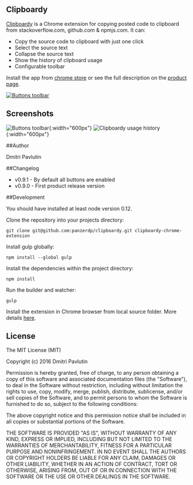 ## Clipboardy

[Clipboardy][chrome-store-url] is a Chrome extension for copying posted code to clipboard from stackoverflow.com, github.com & npmjs.com. It can:

*  Copy the source code to clipboard with just one click
*  Select the source text
*  Collapse the source text
*  Show the history of clipboard usage
*  Configurable toolbar

Install the app from [chrome store][chrome-store-url] or see the full description on the [product page][product-page-url].


[![Buttons toolbar](http://rainsoft.io/content/images/2016/01/ChromeWebStore_Badge_v2_340x96.png)][chrome-store-url]


## Screenshots
![Buttons toolbar](http://rainsoft.io/content/images/2016/01/Screen-1.png){:width="600px"}
![Clipboardy usage history](http://rainsoft.io/content/images/2016/01/Screen-Shot-2016-01-09-at-17-04-47-2.png){:width="600px"}

##Author

Dmitri Pavlutin

##Changelog

* v0.9.1 - By default all buttons are enabled
* v0.9.0 - First product release version

##Development

You should have installed at least node version 0.12.  

Clone the repository into your projects directory:
```
git clone git@github.com:panzerdp/clipboardy.git clipboardy-chrome-extension
```

Install gulp globally:
```
npm install --global gulp
```

Install the dependencies within the project directory:
```
npm install
```

Run the builder and watcher:
```
gulp
```

Install the extension in Chrome browser from local source folder. More details [here](https://developer.chrome.com/extensions/getstarted#unpacked).


## License
The MIT License (MIT)

Copyright (c) 2016 Dmitri Pavlutin

Permission is hereby granted, free of charge, to any person obtaining a copy
of this software and associated documentation files (the "Software"), to deal
in the Software without restriction, including without limitation the rights
to use, copy, modify, merge, publish, distribute, sublicense, and/or sell
copies of the Software, and to permit persons to whom the Software is
furnished to do so, subject to the following conditions:

The above copyright notice and this permission notice shall be included in all
copies or substantial portions of the Software.

THE SOFTWARE IS PROVIDED "AS IS", WITHOUT WARRANTY OF ANY KIND, EXPRESS OR
IMPLIED, INCLUDING BUT NOT LIMITED TO THE WARRANTIES OF MERCHANTABILITY,
FITNESS FOR A PARTICULAR PURPOSE AND NONINFRINGEMENT. IN NO EVENT SHALL THE
AUTHORS OR COPYRIGHT HOLDERS BE LIABLE FOR ANY CLAIM, DAMAGES OR OTHER
LIABILITY, WHETHER IN AN ACTION OF CONTRACT, TORT OR OTHERWISE, ARISING FROM,
OUT OF OR IN CONNECTION WITH THE SOFTWARE OR THE USE OR OTHER DEALINGS IN THE
SOFTWARE.

[chrome-store-url]: https://chrome.google.com/webstore/detail/clipboardy/gkafpbdjggkmmngaamlghmigadfaalhc
[product-page-url]: http://rainsoft.io/clipboardy-chrome-extension